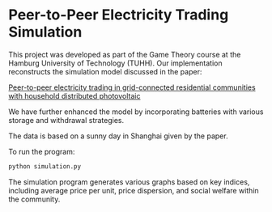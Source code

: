 # Peer-to-Peer Electricity Trading Simulation

This project was developed as part of the Game Theory course at the Hamburg University of Technology (TUHH). Our implementation reconstructs the simulation model discussed in the paper:

[Peer-to-peer electricity trading in grid-connected residential communities with household distributed photovoltaic](https://www.sciencedirect.com/science/article/abs/pii/S0306261920311661) 

We have further enhanced the model by incorporating batteries with various storage and withdrawal strategies.

The data is based on a sunny day in Shanghai given by the paper.

To run the program:
```bash
python simulation.py
```

The simulation program generates various graphs based on key indices, including average price per unit, price dispersion, and social welfare within the community.
